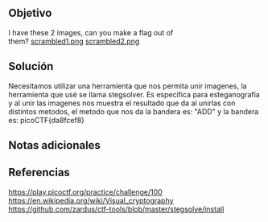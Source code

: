 ## Objetivo
I have these 2 images, can you make a flag out of them? [scrambled1.png](https://mercury.picoctf.net/static/c9593d1d2ac9d850da95bffe0ac3b6c6/scrambled1.png) [scrambled2.png](https://mercury.picoctf.net/static/c9593d1d2ac9d850da95bffe0ac3b6c6/scrambled2.png)
## Solución 
Necesitamos utilizar una herramienta que nos permita unir imagenes, la herramienta que usé se llama stegsolver. 
Es especifica para esteganografía y al unir las imagenes nos muestra el resultado que da al unirlas con distintos metodos, el metodo que nos da la bandera es: "ADD"
y la bandera es:
picoCTF{da8fcef8}

## Notas adicionales

## Referencias
https://play.picoctf.org/practice/challenge/100
https://en.wikipedia.org/wiki/Visual_cryptography
https://github.com/zardus/ctf-tools/blob/master/stegsolve/install